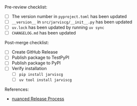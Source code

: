 Pre-review checklist:
- [ ] The version number in `pyproject.toml` has been updated
- [ ] `__version__` in `src/jarviscg/__init__.py` has been updated
- [ ] `uv.lock` has been updated by running `uv sync`
- [ ] `CHANGELOG.md` has been updated

Post-merge checklist:
- [ ] Create GitHub Release
- [ ] Publish package to TestPyPI
- [ ] Publish package to PyPI
- [ ] Verify installation
  - [ ] `pip install jarviscg`
  - [ ] `uv tool install jarviscg`

References:
 - [nuanced Release Process](https://docs.nuanced.dev/versioning#release-process)
